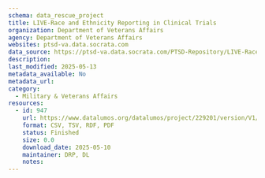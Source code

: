 ```yaml
---
schema: data_rescue_project 
title: LIVE-Race and Ethnicity Reporting in Clinical Trials
organization: Department of Veterans Affairs
agency: Department of Veterans Affairs
websites: ptsd-va.data.socrata.com
data_source: https://ptsd-va.data.socrata.com/PTSD-Repository/LIVE-Race-and-Ethnicity-Reporting-in-Clinical-Tria/fvj5-xmuk
description: 
last_modified: 2025-05-13
metadata_available: No
metadata_url: 
category:
  - Military & Veterans Affairs 
resources:
  - id: 947
    url: https://www.datalumos.org/datalumos/project/229201/version/V1/view
    format: CSV, TSV, RDF, PDF
    status: Finished
    size: 0.0
    download_date: 2025-05-10
    maintainer: DRP, DL
    notes: 
---
```

